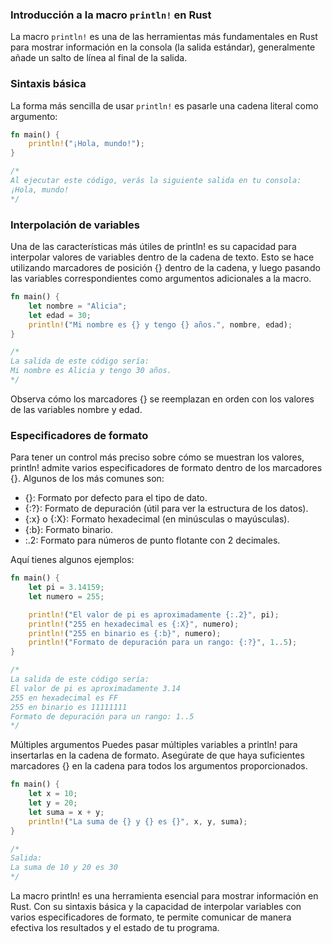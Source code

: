 ### Introducción a la macro `println!` en Rust

La macro `println!` es una de las herramientas más fundamentales en Rust para mostrar información en la consola (la salida estándar), generalmente añade un salto de línea al final de la salida.

### Sintaxis básica

La forma más sencilla de usar `println!` es pasarle una cadena literal como argumento:

```rust
fn main() {
    println!("¡Hola, mundo!");
}

/*
Al ejecutar este código, verás la siguiente salida en tu consola:
¡Hola, mundo!
*/
```

### Interpolación de variables
Una de las características más útiles de println! es su capacidad para interpolar valores de variables dentro de la cadena de texto. Esto se hace utilizando marcadores de posición {} dentro de la cadena, y luego pasando las variables correspondientes como argumentos adicionales a la macro.

```rust
fn main() {
    let nombre = "Alicia";
    let edad = 30;
    println!("Mi nombre es {} y tengo {} años.", nombre, edad);
}

/*
La salida de este código sería:
Mi nombre es Alicia y tengo 30 años.
*/
```

Observa cómo los marcadores {} se reemplazan en orden con los valores de las variables nombre y edad.

### Especificadores de formato

Para tener un control más preciso sobre cómo se muestran los valores, println! admite varios especificadores de formato dentro de los marcadores {}. Algunos de los más comunes son:
 * {}: Formato por defecto para el tipo de dato.
 * {:?}: Formato de depuración (útil para ver la estructura de los datos).
 * {:x} o {:X}: Formato hexadecimal (en minúsculas o mayúsculas).
 * {:b}: Formato binario.
 * :.2: Formato para números de punto flotante con 2 decimales.

Aquí tienes algunos ejemplos:

```rust
fn main() {
    let pi = 3.14159;
    let numero = 255;

    println!("El valor de pi es aproximadamente {:.2}", pi);
    println!("255 en hexadecimal es {:X}", numero);
    println!("255 en binario es {:b}", numero);
    println!("Formato de depuración para un rango: {:?}", 1..5);
}

/*
La salida de este código sería:
El valor de pi es aproximadamente 3.14
255 en hexadecimal es FF
255 en binario es 11111111
Formato de depuración para un rango: 1..5
*/
```

Múltiples argumentos
Puedes pasar múltiples variables a println! para insertarlas en la cadena de formato. Asegúrate de que haya suficientes marcadores {} en la cadena para todos los argumentos proporcionados.

```rust
fn main() {
    let x = 10;
    let y = 20;
    let suma = x + y;
    println!("La suma de {} y {} es {}", x, y, suma);
}

/*
Salida:
La suma de 10 y 20 es 30
*/
```

La macro println! es una herramienta esencial para mostrar información en Rust. Con su sintaxis básica y la capacidad de interpolar variables con varios especificadores de formato, te permite comunicar de manera efectiva los resultados y el estado de tu programa.